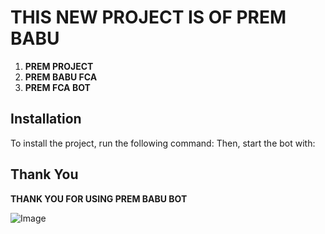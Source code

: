# **THIS NEW PROJECT IS OF PREM BABU**

1. **PREM PROJECT**
2. **PREM BABU FCA**
3. **PREM FCA BOT**

## Installation

To install the project, run the following command:
Then, start the bot with:
## Thank You

**THANK YOU FOR USING PREM BABU BOT**

![Image](https://imgur.com/your_image_link_here)
